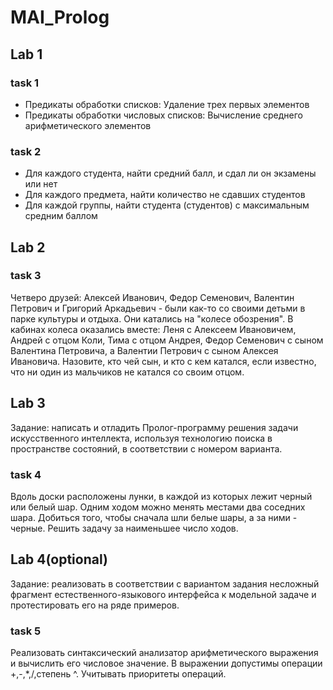 # MAI_Prolog

## Lab 1
### task 1 
- Предикаты обработки списков: Удаление трех первых элементов
- Предикаты обработки числовых списков: Вычисление среднего арифметического элементов

### task 2
- Для каждого студента, найти средний балл, и сдал ли он экзамены или нет
- Для каждого предмета, найти количество не сдавших студентов
- Для каждой группы, найти студента (студентов) с максимальным средним баллом

## Lab 2
### task 3
Четверо друзей: Алексей Иванович, Федор Семенович, Валентин Петрович и Григорий Аркадьевич - были как-то со своими детьми в парке культуры и отдыха. Они катались на "колесе обозрения". В кабинах колеса оказались вместе:
Леня с Алексеем Ивановичем, Андрей с отцом Коли, Тима с отцом Андрея, Федор Семенович с сыном Валентина Петровича, а Валентии Петрович с сыном Алексея Ивановича. Назовите, кто чей сын, и кто с кем катался, если известно, что ни один из мальчиков не катался со своим отцом.

## Lab 3
Задание: написать и отладить Пролог-программу решения задачи искусственного интеллекта, используя
технологию поиска в пространстве состояний, в соответствии с номером варианта.
### task 4
Вдоль доски расположены лунки, в каждой из которых лежит черный
или белый шар. Одним ходом можно менять местами два соседних
шара. Добиться того, чтобы сначала шли белые шары, а за ними -
черные. Решить задачу за наименьшее число ходов.

## Lab 4(optional)
Задание: реализовать в соответствии с вариантом задания несложный фрагмент естественного-языкового интерфейса к модельной задаче и протестировать его на ряде примеров.
### task 5
Реализовать синтаксический анализатор арифметического выражения и вычислить его числовое значение. В выражении допустимы операции +,-,*,/,степень ^. Учитывать приоритеты операций.
